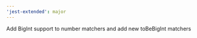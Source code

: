 ```yaml
---
'jest-extended': major
---
```


Add BigInt support to number matchers
and add new toBeBigInt matchers
